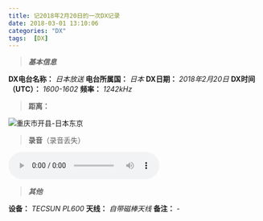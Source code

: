 ```yaml
---
title: 记2018年2月20日的一次DX记录
date: 2018-03-01 13:10:06
categories: "DX"
tags:  [DX]
---
```

> ***基本信息***

**DX电台名称：** *日本放送*
**电台所属国：** *日本*
**DX日期：** *2018年2月20日*
**DX时间（UTC）：** *1600-1602*
**频率：** *1242kHz*

<!--more-->

> **距离：**

![重庆市开县-日本东京](https://cdn-image.ibcl.us/DX-JOLF_20180301/1.jpg "重庆市开县-日本东京")

> **录音**（录音丢失）

<audio src="https://cdn-media.ibcl.us/DX-JOLF_20180301/1.mp3" controls="controls"></audio>

> ***其他***

**设备：** *TECSUN PL600*
**天线：** *自带磁棒天线*
**备注：** *-*